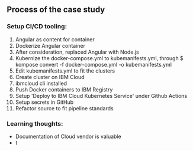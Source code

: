 ## Process of the case study

### Setup CI/CD tooling:

1. Angular as content for container
2. Dockerize Angular container
3. After consideration, replaced Angular with Node.js
4. Kubernize the docker-compose.yml to kubemanifests.yml, through $ kompose convert -f docker-compose.yml -o kubemanifests.yml
5. Edit kubemanifests.yml to fit the clusters
6. Create cluster on IBM Cloud
7. ibmcloud cli installed
8. Push Docker containers to IBM Registry
9. Setup 'Deploy to IBM Cloud Kubernetes Service' under Github Actions
10. Setup secrets in GitHub
11. Refactor source to fit pipeline standards


### Learning thoughts:

- Documentation of Cloud vendor is valuable
- t